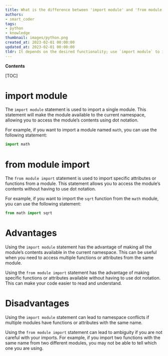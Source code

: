 ```yaml
---
title: What is the difference between 'import module' and 'from module import'?
authors:
- smart_coder
tags:
- python
- knowledge
thumbnail: images/python.png
created_at: 2023-02-01 00:00:00
updated_at: 2023-02-01 00:00:00
tldr: It depends on the desired functionality; use `import module` to import the module as a whole, or use `from module import` to import specific functions, classes, or variables from the module.
---
```


**Contents**

[TOC]

# import module

The `import module` statement is used to import a single module. This statement will make the module available to the current namespace, allowing you to access the module’s contents using dot notation.

For example, if you want to import a module named `math`, you can use the following statement:

```python
import math
```

# from module import

The `from module import` statement is used to import specific attributes or functions from a module. This statement allows you to access the module’s contents without having to use dot notation.

For example, if you want to import the `sqrt` function from the `math` module, you can use the following statement:

```python
from math import sqrt
```

# Advantages

Using the `import module` statement has the advantage of making all the module’s contents available in the current namespace. This can be useful when you need to access multiple functions or attributes from the same module.

Using the `from module import` statement has the advantage of making specific functions or attributes available without having to use dot notation. This can make your code easier to read and understand.

# Disadvantages

Using the `import module` statement can lead to namespace conflicts if multiple modules have functions or attributes with the same name.

Using the `from module import` statement can lead to ambiguity if you are not careful with your imports. For example, if you import two functions with the same name from two different modules, you may not be able to tell which one you are using.
